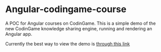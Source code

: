 # Angular-codingame-course
A POC for Angular courses on CodinGame. This is a simple demo of the new CodinGame knowledge sharing engine, running and rendering an Angular app.

Currently the best way to view the demo is [through this link](https://www.codingame.com/profile/1f902a3213291dfd0de802207d362bdf979991/course/eebe144ddb2b322574b42030311a0ba9541/lesson/todo-app-with-angular)
